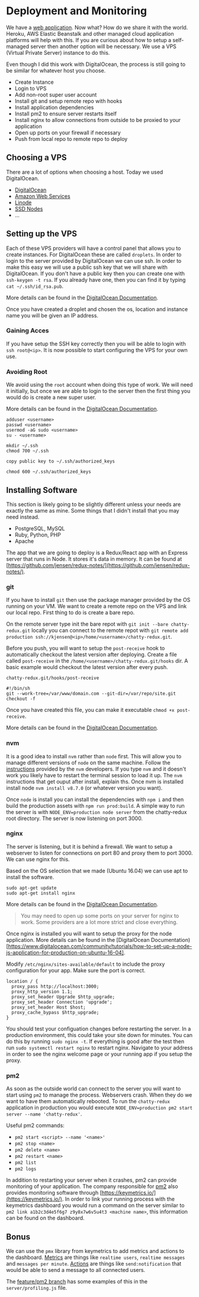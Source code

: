 # Deployment and Monitoring

We have a [web application](https://github.com/jensen/redux-notes/). Now what? How do we share it with the world. Heroku, AWS Elastic Beanstalk and other managed cloud application platforms will help with this. If you are curious about how to setup a self-managed server then another option will be necessary. We use a VPS (Virtual Private Server) instance to do this.

Even though I did this work with DigitalOcean, the process is still going to be similar for whatever host you choose.

- Create Instance
- Login to VPS
- Add non-root super user account
- Install git and setup remote repo with hooks
- Install application dependencies
- Install pm2 to ensure server restarts itself
- Install nginx to allow connections from outside to be proxied to your application
- Open up ports on your firewall if necessary
- Push from local repo to remote repo to deploy

## Choosing a VPS

There are a lot of options when choosing a host.  Today we used DigitalOcean.

- [DigitalOcean](https://www.digitalocean.com/)
- [Amazon Web Services](https://aws.amazon.com/)
- [Linode](https://www.linode.com/)
- [SSD Nodes](https://www.ssdnodes.com/)
- ...

## Setting up the VPS

Each of these VPS providers will have a control panel that allows you to create instances. For DigitalOcean these are called `droplets`. In order to login to the server provided by DigitalOcean we can use ssh. In order to make this easy we will use a public ssh key that we will share with DigitalOcean. If you don't have a public key then you can create one with `ssh-keygen -t rsa`. If you already have one, then you can find it by typing `cat ~/.ssh/id_rsa.pub`.

More details can be found in the [DigitalOcean Documentation](https://www.digitalocean.com/community/tutorials/how-to-use-ssh-keys-with-digitalocean-droplets).

Once you have created a droplet and chosen the os, location and instance name you will be given an IP address.

### Gaining Acces

If you have setup the SSH key correctly then you will be able to login with `ssh root@<ip>`. It is now possible to start configuring the VPS for your own use.

### Avoiding Root

We avoid using the `root` account when doing this type of work. We will need it initially, but once we are able to login to the server then the first thing you would do is create a new super user.

More details can be found in the [DigitalOcean Documentation](https://www.digitalocean.com/community/tutorials/how-to-create-a-sudo-user-on-ubuntu-quickstart).


```
adduser <username>
passwd <username>
usermod -aG sudo <username>
su - <username>

mkdir ~/.ssh
chmod 700 ~/.ssh

copy public key to ~/.ssh/authorized_keys

chmod 600 ~/.ssh/authorized_keys
```

## Installing Software

This section is likely going to be slightly different unless your needs are exactly the same as mine. Some things that I didn't install that you may need instead.

- PostgreSQL, MySQL
- Ruby, Python, PHP
- Apache

The app that we are going to deploy is a Redux/React app with an Express server that runs in Node. It stores it's data in memory. It can be found at [https://github.com/jensen/redux-notes/](https://github.com/jensen/redux-notes/).

### git

If you have to install `git` then use the package manager provided by the OS running on your VM. We want to create a remote repo on the VPS and link our local repo. First thing to do is create a bare repo.

On the remote server type init the bare repot with `git init --bare chatty-redux.git` locally you can connect to the remote repot with `git remote add production ssh://kjensen@<ip>/home/<username>/chatty-redux.git`.

Before you push, you will want to setup the `post-receive` hook to automatically checkout the latest version after deploying. Create a file called `post-receive` in the `/home/<username>/chatty-redux.git/hooks` dir. A basic example would checkout the latest version after every push.

`chatty-redux.git/hooks/post-receive`
```
#!/bin/sh
git --work-tree=/var/www/domain.com --git-dir=/var/repo/site.git checkout -f
```

Once you have created this file, you can make it executable `chmod +x post-receive`.

More details can be found in the [DigitalOcean Documentation](https://www.digitalocean.com/community/tutorials/how-to-set-up-automatic-deployment-with-git-with-a-vps).

### nvm

It is a good idea to install `nvm` rather than `node` first. This will allow you to manage different versions of `node` on the same machine. Follow the [instructions](https://github.com/creationix/nvm) provided by the `nvm` developers. If you type `nvm` and it doesn't work you likely have to restart the terminal session to load it up. The `nvm` instructions that get ouput after install, explain ths. Once nvm is installed install node `nvm install v8.7.0` (or whatever version you want).

Once `node` is install you can install the dependencies with `npm i` and then build the production assets with `npm run prod:build`. A simple way to run the server is with `NODE_ENV=production node server` from the chatty-redux root directory. The server is now listening on port 3000.

### nginx

The server is listening, but it is behind a firewall. We want to setup a webserver to listen for connections on port 80 and proxy them to port 3000. We can use nginx for this.

Based on the OS selection that we made (Ubuntu 16.04) we can use apt to install the software.

```
sudo apt-get update
sudo apt-get install nginx
```

More details can be found in the [DigitalOcean Documentation](https://www.digitalocean.com/community/tutorials/how-to-install-nginx-on-ubuntu-16-04).

> You may need to open up some ports on your server for nginx to work. Some providers are a lot more strict and close everything.

Once nginx is installed you will want to setup the proxy for the node application. More details can be found in the [DigitalOcean Documentation)[https://www.digitalocean.com/community/tutorials/how-to-set-up-a-node-js-application-for-production-on-ubuntu-16-04].

Modify `/etc/nginx/sites-available/default` to include the proxy configuration for your app. Make sure the port is correct.

```
location / {
  proxy_pass http://localhost:3000;
  proxy_http_version 1.1;
  proxy_set_header Upgrade $http_upgrade;
  proxy_set_header Connection 'upgrade';
  proxy_set_header Host $host;
  proxy_cache_bypass $http_upgrade;
}
```

You should test your configuation changes before restarting the server. In a production environment, this could take your site down for minutes. You can do this by running `sudo nginx -t`. If everything is good after the test then run `sudo systemctl restart nginx` to restart nginx. Navigate to your address in order to see the nginx welcome page or your running app if you setup the proxy.

### pm2

As soon as the outside world can connect to the server you will want to start using `pm2` to manage the process. Webservers crash. When they do we want to have them automatically rebooted. To run the `chatty-redux` application in production you would execute `NODE_ENV=production pm2 start server --name 'chatty-redux'`.

Useful pm2 commands:

- `pm2 start <script> --name '<name>'`
- `pm2 stop <name>`
- `pm2 delete <name>`
- `pm2 restart <name>`
- `pm2 list`
- `pm2 logs`

In addition to restarting your server when it crashes, pm2 can provide monitoring of your application. The company responsible for [pm2](http://pm2.keymetrics.io/) also provides monitoring software through [https://keymetrics.io/](https://keymetrics.io/). In order to link your running process with the keymetrics dashboard you would run a command on the server similar to `pm2 link a1b2c3d4e5f6g7 z9y8x7w6v5u4t3 <machine name>`, this information can be found on the dashboard.


## Bonus

We can use the `pmx` library from keymetrics to add metrics and actions to the dashboard. [Metrics](http://docs.keymetrics.io/docs/pages/custom-metrics/) are things like `realtime users`, `realtime messages` and `messages per minute`. [Actions](
http://docs.keymetrics.io/docs/pages/custom-actions/
) are things like `send:notification` that would be able to send a message to all connected users.

The [feature/pm2 branch](https://github.com/jensen/redux-notes/blob/feature/pm2/server/profiling.js) has some examples of this in the `server/profiling.js` file.


